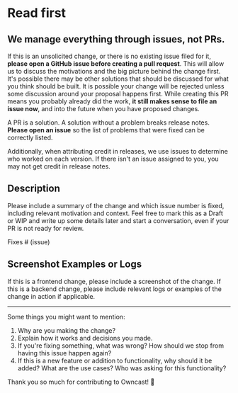 # Read first

## We manage everything through issues, not PRs.

If this is an unsolicited change, or there is no existing issue filed for it, **please open a GitHub issue before creating a pull request**. This will allow us to discuss the motivations and the big picture behind the change first. It's possible there may be other solutions that should be discussed for what you think should be built. It is possible your change will be rejected unless some discussion around your proposal happens first. While creating this PR means you probably already did the work, **it still makes sense to file an issue now**, and into the future when you have proposed changes.

A PR is a solution. A solution without a problem breaks release notes. **Please open an issue** so the list of problems that were fixed can be correctly listed.

Additionally, when attributing credit in releases, we use issues to determine who worked on each version. If there isn't an issue assigned to you, you may not get credit in release notes.

## Description

Please include a summary of the change and which issue number is fixed, including relevant motivation and context. Feel free to mark this as a Draft or WIP and write up some details later and start a conversation, even if your PR is not ready for review.

Fixes # (issue)

## Screenshot Examples or Logs

If this is a frontend change, please include a screenshot of the change. If this is a backend change, please include relevant logs or examples of the change in action if applicable.

---

Some things you might want to mention:

1. Why are you making the change?
2. Explain how it works and decisions you made.
3. If you're fixing something, what was wrong? How should we stop from having this issue happen again?
4. If this is a new feature or addition to functionality, why should it be added? What are the use cases? Who was asking for this functionality?

Thank you so much for contributing to Owncast! 🎉
